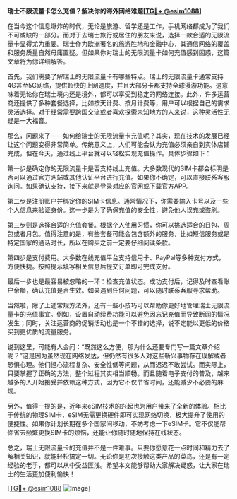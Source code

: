 **瑞士不限流量卡怎么充值？解决你的海外网络难题[[TG💪+ @esim1088](https://t.me/s/esim1088)]**

在当今这个信息爆炸的时代，无论是旅游、留学还是工作，手机网络都成为了我们不可或缺的一部分。而对于去瑞士旅行或居住的朋友来说，选择一款合适的无限流量卡显得尤为重要。瑞士作为欧洲著名的旅游胜地和金融中心，其通信网络的覆盖和服务质量自然毋庸置疑。但如果你对瑞士的无限流量卡如何充值感到困惑，这篇文章将为你详细解答。

首先，我们需要了解瑞士的无限流量卡有哪些特点。瑞士的无限流量卡通常支持4G甚至5G网络，提供超快的上网速度，并且大部分卡都支持全球漫游功能。这意味着无论你在瑞士境内还是境外，都可以享受到稳定的网络连接。此外，许多运营商还提供了多种套餐选择，比如按天计费、按月计费等，用户可以根据自己的需求灵活选择。对于经常需要跨国交流或者喜欢探索未知地方的人来说，这种灵活性无疑是一大福音。

那么，问题来了——如何给瑞士的无限流量卡充值呢？其实，现在技术的发展已经让这个问题变得非常简单。传统意义上，人们可能会认为充值必须亲自到实体店铺完成，但在今天，通过线上平台就可以轻松实现充值操作。具体步骤如下：

第一步是确定你的无限流量卡是否支持线上充值。大多数现代的SIM卡都会标明是否可以通过官方网站或其他认证平台进行充值。如果你不确定，可以直接联系客服询问。如果确认支持，接下来就是登录对应的官网或下载官方APP。

第二步是注册账户并绑定你的SIM卡信息。通常情况下，你需要输入卡号以及一些个人信息来验证身份。这一步是为了确保充值的安全性，避免他人误充或盗刷。

第三步则是选择合适的充值套餐。根据个人使用习惯，你可以挑选适合的日包、周包或者月包。值得注意的是，有些套餐可能会包含额外的服务，比如短信服务或是特定国家的通话时长，所以在购买之前一定要仔细阅读条款。

第四步是支付费用。大多数在线充值平台支持信用卡、PayPal等多种支付方式，方便快捷。按照提示填写相关信息后提交订单即可完成支付。

最后一步也是最容易被忽略的一环：检查充值状态。成功支付后，记得及时查看账户余额，确认充值是否生效。如果遇到任何问题，可以随时联系客服寻求帮助。

当然啦，除了上述常规方法外，还有一些小技巧可以帮助你更好地管理瑞士无限流量卡的充值事宜。例如，设置自动续费功能可以避免因忘记充值而导致断网的情况发生；同时，关注运营商的促销活动也是一个不错的选择，说不定能以更低的价格买到更优质的流量服务。

说到这里，可能有人会问：“既然这么方便，那为什么还要专门写一篇文章介绍呢？”这是因为虽然现在网络发达，但仍然有很多人对这些新兴事物存在误解或者恐惧心理。他们担心流程复杂、安全性低等问题，从而迟迟不敢尝试。而实际上，只要掌握了正确的方法，整个过程其实相当顺畅。而且随着电子支付的普及，越来越多的人开始接受并依赖这种方式，因为它不仅节省时间，还能减少不必要的麻烦。

另外，值得一提的是，近年来eSIM技术的兴起也为用户带来了全新的体验。相比于传统的物理SIM卡，eSIM无需更换硬件即可实现网络切换，极大提升了使用的便捷性。如果你计划长期在多个国家间移动，不妨考虑一下eSIM卡。它不仅能帮你省去频繁更换SIM卡的烦恼，还能让你随时随地保持在线状态。

总之，瑞士无限流量卡的充值并不是一件难事。只要你愿意花一点时间和精力去了解相关知识，就能轻松搞定一切。无论你是初次接触这类产品的菜鸟，还是有一定经验的老手，都可以从中受益匪浅。希望本文能够帮助大家解决疑惑，让大家在瑞士的生活更加便利愉快！

[[TG💪+ @esim1088](https://t.me/s/esim1088) ![Image](https://i.postimg.cc/4NQfJmqS/Snipaste-2025-05-13-00-14-12.png)]